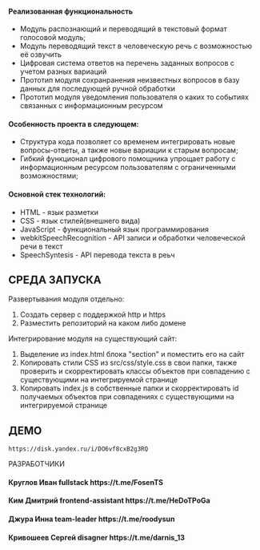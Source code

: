 <h4>Реализованная функциональность</h4>
<ul>
    <li>Модуль распознающий и переводящий в текстовый формат голосовой модуль;</li>
    <li>Модуль переводящий текст в человеческую речь с возможностью её озвучить</li>
    <li>Цифровая система ответов на  перечень заданных вопросов с учетом разных вариаций</li>
    <li>Прототип модуля сохранранения неизвестных вопросов в базу данных для последующей ручной обработки</li>
    <li>Прототип модуля уведомления пользователя о каких то событиях связанных с информационным ресурсом</li>
</ul> 
<h4>Особенность проекта в следующем:</h4>
<ul>
 <li>Структура кода позволяет со временем интегрировать новые вопросы-ответы, а также новые вариации к старым вопросам;</li>
 <li>Гибкий функционал цифрового помощника упрощает работу с информационным ресурсом пользователям с ограниченными возможностями;</li>  
 </ul>
<h4>Основной стек технологий:</h4>
<ul>
	<li>HTML - язык разметки</li>
	<li>СSS - язык стилей(внешнего вида)</li>
	<li>JavaScript - функциональный язык программирования</li>
	<li>webkitSpeechRecognition - API записи и обработки человеческой речи в текст</li>
	<li>SpeechSyntesis - API перевода текста в реьч</li>
 </ul>


СРЕДА ЗАПУСКА
------------
Развертывания модуля отдельно:
1) Создать сервер с поддержкой http и https
2) Разместить репозиторий на каком либо домене

Интегрирование модуля на существующий сайт:
1) Выделение из index.html блока "section" и поместить его на сайт
2) Копировать стили CSS из src/css/style.css в свои папки, также проверить и скорректировать классы объектов при совпадению с существующими на интегрируемой странице
3) Копировать index.js в собственные папки и скорректировать id получаемых объектов при совпадениях с существующими на интегрируемой странице

ДЕМО
------------ 
~~~
https://disk.yandex.ru/i/DO6vf8cxB2g3RQ
~~~
РАЗРАБОТЧИКИ

<h4>Круглов Иван fullstack https://t.me/FosenTS </h4>
<h4>Ким Дмитрий frontend-assistant https://t.me/HeDoTPoGa  </h4>
<h4>Джура Инна team-leader https://t.me/roodysun </h4>
<h4>Кривошеев Сергей disagner https://t.me/darnis_13</h4>

